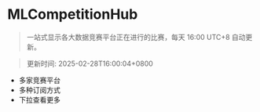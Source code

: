# MLCompetitionHub

> 一站式显示各大数据竞赛平台正在进行的比赛，每天 16:00 UTC+8 自动更新。
  
> 更新时间: 2025-02-28T16:00:04+0800 

* 多家竞赛平台
* 多种订阅方式
* 下拉查看更多